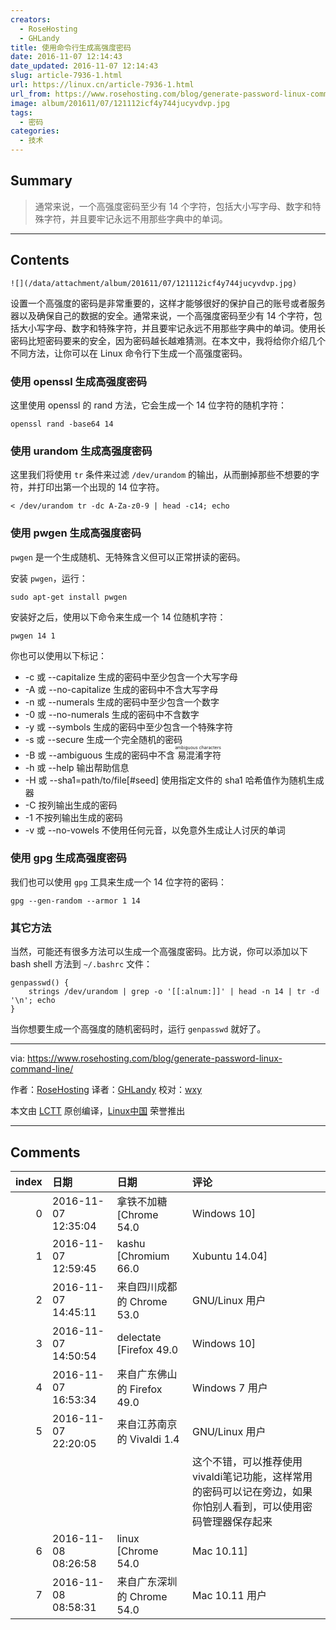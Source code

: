```yaml
---
creators:
  - RoseHosting
  - GHLandy
title: 使用命令行生成高强度密码
date: 2016-11-07 12:14:43
date_updated: 2016-11-07 12:14:43
slug: article-7936-1.html
url: https://linux.cn/article-7936-1.html
url_from: https://www.rosehosting.com/blog/generate-password-linux-command-line/
image: album/201611/07/121112icf4y744jucyvdvp.jpg
tags:
  - 密码
categories:
  - 技术
---
```


## Summary

> 通常来说，一个高强度密码至少有 14 个字符，包括大小写字母、数字和特殊字符，并且要牢记永远不用那些字典中的单词。

***

<!-- more -->

## Contents

`![](/data/attachment/album/201611/07/121112icf4y744jucyvdvp.jpg)`

设置一个高强度的密码是非常重要的，这样才能够很好的保护自己的账号或者服务器以及确保自己的数据的安全。通常来说，一个高强度密码至少有 14 个字符，包括大小写字母、数字和特殊字符，并且要牢记永远不用那些字典中的单词。使用长密码比短密码要来的安全，因为密码越长越难猜测。在本文中，我将给你介绍几个不同方法，让你可以在 Linux 命令行下生成一个高强度密码。

### 使用 openssl 生成高强度密码

这里使用 openssl 的 rand 方法，它会生成一个 14 位字符的随机字符：

```shell
openssl rand -base64 14
```

### 使用 urandom 生成高强度密码

这里我们将使用 `tr` 条件来过滤 `/dev/urandom` 的输出，从而删掉那些不想要的字符，并打印出第一个出现的 14 位字符。

```shell
< /dev/urandom tr -dc A-Za-z0-9 | head -c14; echo
```

### 使用 pwgen 生成高强度密码

`pwgen` 是一个生成随机、无特殊含义但可以正常拼读的密码。

安装 `pwgen`，运行：

```shell
sudo apt-get install pwgen
```

安装好之后，使用以下命令来生成一个 14 位随机字符：

```shell
pwgen 14 1
```

你也可以使用以下标记：

* -c 或 --capitalize 生成的密码中至少包含一个大写字母
* -A 或 --no-capitalize 生成的密码中不含大写字母
* -n 或 --numerals 生成的密码中至少包含一个数字
* -0 或 --no-numerals 生成的密码中不含数字
* -y 或 --symbols 生成的密码中至少包含一个特殊字符
* -s 或 --secure 生成一个完全随机的密码
* -B 或 --ambiguous 生成的密码中不含<ruby> 易混淆字符 <rp>  （ </rp> <rt>  ambiguous characters </rt> <rp>  ） </rp></ruby>
* -h 或 --help 输出帮助信息
* -H 或 --sha1=path/to/file[#seed] 使用指定文件的 sha1 哈希值作为随机生成器
* -C 按列输出生成的密码
* -1 不按列输出生成的密码
* -v 或 --no-vowels 不使用任何元音，以免意外生成让人讨厌的单词

### 使用 gpg 生成高强度密码

我们也可以使用 `gpg` 工具来生成一个 14 位字符的密码：

```shell
gpg --gen-random --armor 1 14
```

### 其它方法

当然，可能还有很多方法可以生成一个高强度密码。比方说，你可以添加以下 bash shell 方法到 `~/.bashrc` 文件：

```shell
genpasswd() { 
    strings /dev/urandom | grep -o '[[:alnum:]]' | head -n 14 | tr -d '\n'; echo
}
```

当你想要生成一个高强度的随机密码时，运行 `genpasswd` 就好了。

---

via: <https://www.rosehosting.com/blog/generate-password-linux-command-line/>

作者：[RoseHosting](https://www.rosehosting.com) 译者：[GHLandy](https://github.com/GHLandy) 校对：[wxy](https://github.com/wxy)

本文由 [LCTT](https://github.com/LCTT/TranslateProject) 原创编译，[Linux中国](https://linux.cn/) 荣誉推出

***

## Comments

|   index | 日期                | 日期                                       | 评论                                                                                                                                                                |
|--------:|:--------------------|:-------------------------------------------|:--------------------------------------------------------------------------------------------------------------------------------------------------------------------|
|       0 | 2016-11-07 12:35:04 | 拿铁不加糖 [Chrome 54.0|Windows 10]        | 问题是我记不住哇！                                                                                              |
|       1 | 2016-11-07 12:59:45 | kashu [Chromium 66.0|Xubuntu 14.04]        | 所以有一种东西叫password manager，如：开源的KeePassX                                                            |
|       2 | 2016-11-07 14:45:11 | 来自四川成都的 Chrome 53.0|GNU/Linux 用户  | 这个 user-agent 是自己改得吧？Chromium 的版本号有那么高？                                                       |
|       3 | 2016-11-07 14:50:54 | delectate [Firefox 49.0|Windows 10]        | 简单，抄下来，贴显示器旁。只要你的用户名不被别人知道就行。                                                      |
|       4 | 2016-11-07 16:53:34 | 来自广东佛山的 Firefox 49.0|Windows 7 用户 | 可以很实用                                                                                                      |
|       5 | 2016-11-07 22:20:05 | 来自江苏南京的 Vivaldi 1.4|GNU/Linux 用户  | openssl rand -base64 14<br />                                                                                   |
|         |                     |                                            | 这个不错，可以推荐使用vivaldi笔记功能，这样常用的密码可以记在旁边，如果你怕别人看到，可以使用密码管理器保存起来                                                     |
|       6 | 2016-11-08 08:26:58 | linux [Chrome 54.0|Mac 10.11]              | 6666                                                                                                            |
|       7 | 2016-11-08 08:58:31 | 来自广东深圳的 Chrome 54.0|Mac 10.11 用户  | 一直在用第一个                                                                                                  |
